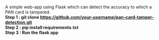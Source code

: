 A simple web-app using Flask which can detect the accuracy to which a PAN card is tampered.<br/>
<b>Step 1<b/> : git clone https://github.com/your-username/pan-card-tamper-detection.git <br/>
<b> Step 2 <b/>: pip install requirements.txt <br/>
<b> Step 3 <b/>: Run the flask app
